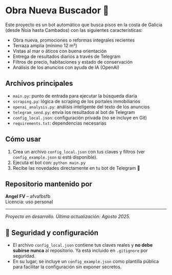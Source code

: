 # Obra Nueva Buscador 🏡

Este proyecto es un bot automático que busca pisos en la costa de Galicia (desde Noia hasta Cambados) con las siguientes características:

- Obra nueva, promociones o reformas integrales recientes
- Terraza amplia (mínimo 12 m²)
- Vistas al mar o áticos con buena orientación
- Entrega de resultados diarios a través de Telegram
- Filtros de precio, habitaciones y estado de conservación
- Análisis de los anuncios con ayuda de IA (OpenAI)

## Archivos principales

- `main.py`: punto de entrada para ejecutar la búsqueda diaria
- `scraping.py`: lógica de scraping de los portales inmobiliarios
- `openai_analysis.py`: análisis inteligente del texto de los anuncios
- `telegram_send.py`: envía los resultados al bot de Telegram
- `config_local.json`: configuración privada (no se incluye en Git)
- `requirements.txt`: dependencias necesarias

## Cómo usar

1. Crea un archivo `config_local.json` con tus claves y filtros (ver `config_example.json` si está disponible).
2. Ejecuta el bot con: `python main.py`
3. Recibe las novedades directamente en tu bot de Telegram 🤖

## Repositorio mantenido por

**Angel FV** – afvafbsfb  
Licencia: uso personal

---
*Proyecto en desarrollo. Última actualización: Agosto 2025.*

## 🔐 Seguridad y configuración

- El archivo `config_local.json` contiene tus claves reales y **no debe subirse nunca** al repositorio. Ya está incluido en `.gitignore` por seguridad.
- En su lugar, se incluye un `config_example.json` como plantilla pública para facilitar la configuración sin exponer secretos.

